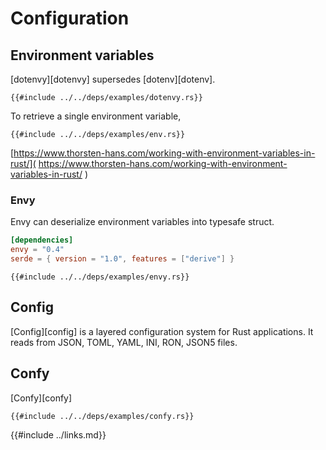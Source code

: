 # Configuration

## Environment variables

[dotenvy][dotenvy] supersedes [dotenv][dotenv].

```rust,editable,ignore
{{#include ../../deps/examples/dotenvy.rs}}
```

To retrieve a single environment variable,

```rust,editable,should_panic
{{#include ../../deps/examples/env.rs}}
```

[https://www.thorsten-hans.com/working-with-environment-variables-in-rust/]( https://www.thorsten-hans.com/working-with-environment-variables-in-rust/ )

### Envy

Envy can deserialize environment variables into typesafe struct.

```toml
[dependencies]
envy = "0.4"
serde = { version = "1.0", features = ["derive"] }
```

```rust,editable,ignore
{{#include ../../deps/examples/envy.rs}}
```

## Config

[Config][config] is a layered configuration system for Rust applications.
It reads from JSON, TOML, YAML, INI, RON, JSON5 files.

## Confy

[Confy][confy]

```rust,editable,ignore
{{#include ../../deps/examples/confy.rs}}
```

{{#include ../links.md}}
